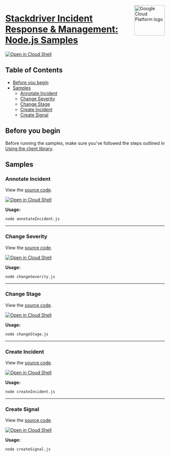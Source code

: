 [//]: # "This README.md file is auto-generated, all changes to this file will be lost."
[//]: # "To regenerate it, use `python -m synthtool`."
<img src="https://avatars2.githubusercontent.com/u/2810941?v=3&s=96" alt="Google Cloud Platform logo" title="Google Cloud Platform" align="right" height="96" width="96"/>

# [Stackdriver Incident Response &amp; Management: Node.js Samples](https://github.com/googleapis/nodejs-irm)

[![Open in Cloud Shell][shell_img]][shell_link]



## Table of Contents

* [Before you begin](#before-you-begin)
* [Samples](#samples)
  * [Annotate Incident](#annotate-incident)
  * [Change Severity](#change-severity)
  * [Change Stage](#change-stage)
  * [Create Incident](#create-incident)
  * [Create Signal](#create-signal)

## Before you begin

Before running the samples, make sure you've followed the steps outlined in
[Using the client library](https://github.com/googleapis/nodejs-irm#using-the-client-library).

## Samples



### Annotate Incident

View the [source code](https://github.com/googleapis/nodejs-irm/blob/master/samples/annotateIncident.js).

[![Open in Cloud Shell][shell_img]](https://console.cloud.google.com/cloudshell/open?git_repo=https://github.com/googleapis/nodejs-irm&page=editor&open_in_editor=samples/annotateIncident.js,samples/README.md)

__Usage:__


`node annotateIncident.js`


-----




### Change Severity

View the [source code](https://github.com/googleapis/nodejs-irm/blob/master/samples/changeSeverity.js).

[![Open in Cloud Shell][shell_img]](https://console.cloud.google.com/cloudshell/open?git_repo=https://github.com/googleapis/nodejs-irm&page=editor&open_in_editor=samples/changeSeverity.js,samples/README.md)

__Usage:__


`node changeSeverity.js`


-----




### Change Stage

View the [source code](https://github.com/googleapis/nodejs-irm/blob/master/samples/changeStage.js).

[![Open in Cloud Shell][shell_img]](https://console.cloud.google.com/cloudshell/open?git_repo=https://github.com/googleapis/nodejs-irm&page=editor&open_in_editor=samples/changeStage.js,samples/README.md)

__Usage:__


`node changeStage.js`


-----




### Create Incident

View the [source code](https://github.com/googleapis/nodejs-irm/blob/master/samples/createIncident.js).

[![Open in Cloud Shell][shell_img]](https://console.cloud.google.com/cloudshell/open?git_repo=https://github.com/googleapis/nodejs-irm&page=editor&open_in_editor=samples/createIncident.js,samples/README.md)

__Usage:__


`node createIncident.js`


-----




### Create Signal

View the [source code](https://github.com/googleapis/nodejs-irm/blob/master/samples/createSignal.js).

[![Open in Cloud Shell][shell_img]](https://console.cloud.google.com/cloudshell/open?git_repo=https://github.com/googleapis/nodejs-irm&page=editor&open_in_editor=samples/createSignal.js,samples/README.md)

__Usage:__


`node createSignal.js`






[shell_img]: https://gstatic.com/cloudssh/images/open-btn.png
[shell_link]: https://console.cloud.google.com/cloudshell/open?git_repo=https://github.com/googleapis/nodejs-irm&page=editor&open_in_editor=samples/README.md
[product-docs]: https://cloud.google.com/incident-response